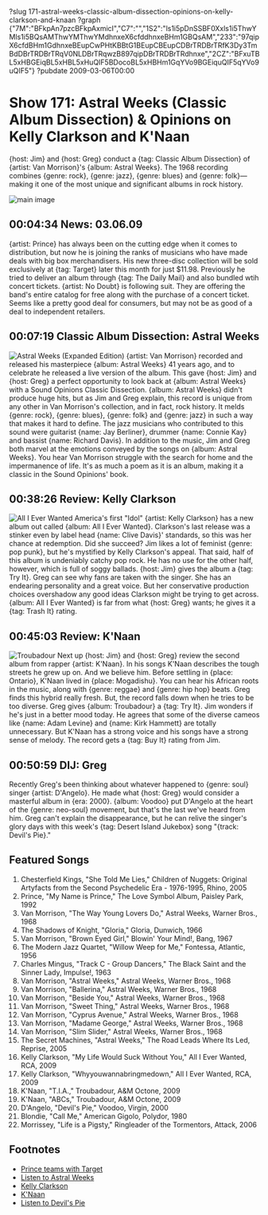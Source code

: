 ?slug 171-astral-weeks-classic-album-dissection-opinions-on-kelly-clarkson-and-knaan
?graph {"7M":"BFkpAn7pzcBFkpAxmicI","C7":"","1S2":"ls1i5pDnSSBF0Xxls1i5ThwYMls1i5BQsAMThwYMThwYMdhnxeX6cfddhnxeBHm1GBQsAM","233":"97qipX6cfdBHm1GdhnxeBEupCwPHtKBBtG1BEupCBEupCDBrTRDBrTRfK3Dy3TmBdDBrTRDBrTRqV0NLDBrTRqwzB897qipDBrTRDBrTRdhnxe","2CZ":"BFxuTBL5xHBGEiqBL5xHBL5xHuQIF5BDocoBL5xHBHm1GqYVo9BGEiquQIF5qYVo9uQIF5"}
?pubdate 2009-03-06T00:00

# Show 171: Astral Weeks (Classic Album Dissection) & Opinions on Kelly Clarkson and K'Naan
{host: Jim} and {host: Greg} conduct a {tag: Classic Album Dissection} of {artist: Van Morrison}'s {album: Astral Weeks}. The 1968 recording combines {genre: rock}, {genre: jazz}, {genre: blues} and {genre: folk}—making it one of the most unique and significant albums in rock history. 

![main image](//static.soundopinions.org/images/2009/vanmorrison_astralweeks.jpg)

## 00:04:34 News: 03.06.09
{artist: Prince} has always been on the cutting edge when it comes to distribution, but now he is joining the ranks of musicians who have made deals with big box merchandisers. His new three-disc collection will be sold exclusively at {tag: Target} later this month for just $11.98. Previously he tried to deliver an album through {tag: The Daily Mail} and also bundled wtih concert tickets. {artist: No Doubt} is following suit. They are offering the band's entire catalog for free along with the purchase of a concert ticket. Seems like a pretty good deal for consumers, but may not be as good of a deal to independent retailers.

## 00:07:19 Classic Album Dissection: Astral Weeks
![Astral Weeks (Expanded Edition)](//static.soundopinions.org/assets/171/C70.jpg "253638/1041585854")
{artist: Van Morrison} recorded and released his masterpiece {album: Astral Weeks} 41 years ago, and to celebrate he released a live version of the album. This gave {host: Jim} and {host: Greg} a perfect opportunity to look back at {album: Astral Weeks} with a Sound Opinions Classic Dissection. {album: Astral Weeks} didn't produce huge hits, but as Jim and Greg explain, this record is unique from any other in Van Morrison's collection, and in fact, rock history. It melds {genre: rock}, {genre: blues}, {genre: folk} and {genre: jazz} in such a way that makes it hard to define. The jazz musicians who contributed to this sound were guitarist {name: Jay Berliner}, drummer {name: Connie Kay} and bassist {name: Richard Davis}. In addition to the music, Jim and Greg both marvel at the emotions conveyed by the songs on {album: Astral Weeks}. You hear Van Morrison struggle with the search for home and the impermanence of life. It's as much a poem as it is an album, making it a classic in the Sound Opinions' book.

## 00:38:26 Review: Kelly Clarkson
![All I Ever Wanted](//static.soundopinions.org/assets/171/1S20.jpg "316265/305149890")
America's first "Idol" {artist: Kelly Clarkson} has a new album out called {album: All I Ever Wanted}. Clarkson's last release was a stinker even by label head {name: Clive Davis}' standards, so this was her chance at redemption. Did she succeed? Jim likes a lot of feminist {genre: pop punk}, but he's mystified by Kelly Clarkson's appeal. That said, half of this album is undeniably catchy pop rock. He has no use for the other half, however, which is full of soggy ballads. {host: Jim} gives the album a {tag: Try It}. Greg can see why fans are taken with the singer. She has an endearing personality and a great voice. But her conservative production choices overshadow any good ideas Clarkson might be trying to get across. {album: All I Ever Wanted} is far from what {host: Greg} wants; he gives it a {tag: Trash It} rating.

## 00:45:03 Review: K'Naan
![Troubadour](//static.soundopinions.org/assets/171/2330.jpg "81983314/380535315")
Next up {host: Jim} and {host: Greg} review the second album from rapper {artist: K'Naan}. In his songs K'Naan describes the tough streets he grew up on. And we believe him. Before settling in {place: Ontario}, K'Naan lived in {place: Mogadishu}. You can hear his African roots in the music, along with {genre: reggae} and {genre: hip hop} beats. Greg finds this hybrid really fresh. But, the record falls down when he tries to be too diverse. Greg gives {album: Troubadour} a {tag: Try It}. Jim wonders if he's just in a better mood today. He agrees that some of the diverse cameos like {name: Adam Levine} and {name: Kirk Hammett} are totally unnecessary. But K'Naan has a strong voice and his songs have a strong sense of melody. The record gets a {tag: Buy It} rating from Jim.

## 00:50:59 DIJ: Greg
Recently Greg's been thinking about whatever happened to {genre: soul} singer {artist: D'Angelo}. He made what {host: Greg} would consider a masterful album in {era: 2000}. {album: Voodoo} put D'Angelo at the heart of the {genre: neo-soul} movement, but that's the last we've heard from him. Greg can't explain the disappearance, but he can relive the singer's glory days with this week's {tag: Desert Island Jukebox} song "{track: Devil's Pie}."

## Featured Songs
1. Chesterfield Kings, "She Told Me Lies," Children of Nuggets: Original Artyfacts from the Second Psychedelic Era - 1976-1995, Rhino, 2005
2. Prince, "My Name is Prince," The Love Symbol Album, Paisley Park, 1992
3. Van Morrison, "The Way Young Lovers Do," Astral Weeks, Warner Bros., 1968
4. The Shadows of Knight, "Gloria," Gloria, Dunwich, 1966
5. Van Morrison, "Brown Eyed Girl," Blowin' Your Mind!, Bang, 1967
6. The Modern Jazz Quartet, "Willow Weep for Me," Fontessa, Atlantic, 1956
7. Charles Mingus, "Track C - Group Dancers," The Black Saint and the Sinner Lady, Impulse!, 1963
8. Van Morrison, "Astral Weeks," Astral Weeks, Warner Bros., 1968
9. Van Morrison, "Ballerina," Astral Weeks, Warner Bros., 1968
10. Van Morrison, "Beside You," Astral Weeks, Warner Bros., 1968
11. Van Morrison, "Sweet Thing," Astral Weeks, Warner Bros., 1968
12. Van Morrison, "Cyprus Avenue," Astral Weeks, Warner Bros., 1968
13. Van Morrison, "Madame George," Astral Weeks, Warner Bros., 1968
14. Van Morrison, "Slim Slider," Astral Weeks, Warner Bros., 1968
15. The Secret Machines, "Astral Weeks," The Road Leads Where Its Led, Reprise, 2005
16. Kelly Clarkson, "My Life Would Suck Without You," All I Ever Wanted, RCA, 2009
17. Kelly Clarkson, "Whyyouwannabringmedown," All I Ever Wanted, RCA, 2009
18. K'Naan, "T.I.A.," Troubadour, A&M Octone, 2009
19. K'Naan, "ABCs," Troubadour, A&M Octone, 2009
20. D'Angelo, "Devil's Pie," Voodoo, Virgin, 2000
21. Blondie, "Call Me," American Gigolo, Polydor, 1980
22. Morrissey, "Life is a Pigsty," Ringleader of the Tormentors, Attack, 2006

## Footnotes 
- [Prince teams with Target](http://www.rollingstone.com/music/news/prince-teams-with-target-to-release-three-new-albums-as-11-99-bundle-20090303)
- [Listen to Astral Weeks](http://www.last.fm/music/Van+Morrison/Astral+Weeks)
- [Kelly Clarkson](http://www.kellyclarkson.com/us/home)
- [K'Naan](https://www.facebook.com/knaan)
- [Listen to Devil's Pie](https://www.youtube.com/watch?v=8fNtipp5RLs)
